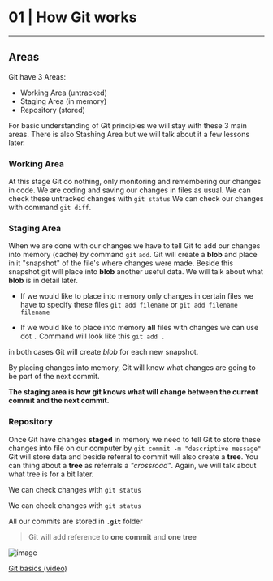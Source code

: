 # 01 | How Git works

---

## Areas

Git have 3 Areas:

- Working Area (untracked)
- Staging Area (in memory)
- Repository (stored)

For basic understanding of Git principles we will stay with these 3 main areas. There is also Stashing Area but we will talk about it a few lessons later.

### Working Area

At this stage Git do nothing, only monitoring and remembering our changes in code. We are coding and saving our changes in files as usual.
We can check these untracked changes with `git status`
We can check our changes with command `git diff`.

### Staging Area

When we are done with our changes we have to tell Git to add our changes into memory (cache) by command `git` `add`. Git will create a **blob** and place in it "snapshot" of the file's where changes were made. Beside this snapshot git will place into **blob** another useful data. We will talk about what **blob** is in detail later.

- If we would like to place into memory only changes in certain files we have to specify these files `git add filename` or `git add filename filename`

- If we would like to place into memory **all** files with changes we can use dot `.` Command will look like this `git add .`

in both cases Git will create _blob_ for each new snapshot.

By placing changes into memory, Git will know what changes are going to be part of the next commit.

**The staging area is how git knows what will change between the current commit and the next commit**.

### Repository

Once Git have changes **staged** in memory we need to tell Git to store these changes into file on our computer by `git commit -m "descriptive message"` Git will store data and beside referral to commit will also create a **tree**. You can thing about a **tree** as referrals a _"crossroad"_. Again, we will talk about what tree is for a bit later.

We can check changes with `git status`

We can check changes with `git status`

All our commits are stored in **`.git`** folder

> Git will add reference to **one commit** and **one tree**

![image](https://www.dropbox.com/s/ars5fp4acwazrky/git_local_basics.png?raw=1)

[Git basics (video)](https://www.dropbox.com/s/juv012b573xqoc1/git_local_basics.m4v?raw=1)
